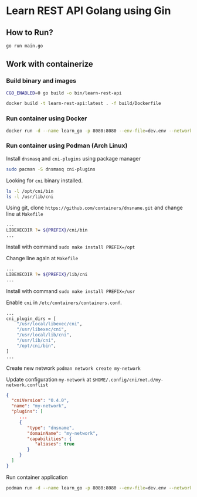 # Learn REST API Golang using Gin

## How to Run?

```bash
go run main.go
```

## Work with containerize

### Build binary and images

```bash
CGO_ENABLED=0 go build -o bin/learn-rest-api

docker build -t learn-rest-api:latest . -f build/Dockerfile
```

### Run container using Docker

```bash
docker run -d --name learn_go -p 8080:8080 --env-file=dev.env --network my-network learn-rest-api
```

### Run container using Podman (Arch Linux)

Install `dnsmasq` and `cni-plugins` using package manager

```bash
sudo pacman -S dnsmasq cni-plugins
```
Looking for `cni` binary installed.

```bash
ls -l /opt/cni/bin
ls -l /usr/lib/cni
```

Using git, clone `https://github.com/containers/dnsname.git` and change line at `Makefile`

```bash
...
LIBEXECDIR ?= ${PREFIX}/cni/bin
...
```

Install with command `sudo make install PREFIX=/opt`

Change line again at `Makefile`

```bash
...
LIBEXECDIR ?= ${PREFIX}/lib/cni
...
```

Install with command `sudo make install PREFIX=/usr`

Enable `cni` in `/etc/containers/containers.conf`.

```bash
...
cni_plugin_dirs = [
    "/usr/local/libexec/cni",
    "/usr/libexec/cni",
    "/usr/local/lib/cni",
    "/usr/lib/cni",
    "/opt/cni/bin",
]
...
```
Create new network `podman network create my-network`

Update configuration `my-network` at `$HOME/.config/cni/net.d/my-network.conflist`

```json
{
  "cniVersion": "0.4.0",
  "name": "my-network",
  "plugins": [
     ...
     {
        "type": "dnsname",
        "domainName": "my-network",
        "capabilities": {
           "aliases": true
        }
     }
  ]
}
```

Run container application

```bash
podman run -d --name learn_go -p 8080:8080 --env-file=dev.env --network my-network learn-rest-api
```